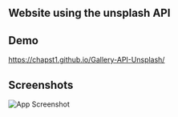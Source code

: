 ## Website using the unsplash API
## Demo

https://chapst1.github.io/Gallery-API-Unsplash/


## Screenshots

![App Screenshot](https://images2.imgbox.com/07/c4/IGKjai2q_o.png) 
